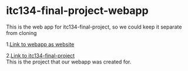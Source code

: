 # itc134-final-project-webapp
This is the web app for itc134-final-project, so we could keep it separate from cloning

1.[Link to webapp as website]( https://illthid.github.io/itc134-final-project-webapp/)

2.[Link to itc134-final-project](https://github.com/Illthid/itc134-final-project)\
This is the project that our webapp was created for.
  
